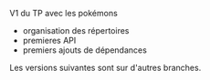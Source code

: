 V1 du TP avec les pokémons

- organisation des répertoires
- premieres API
- premiers ajouts de dépendances

Les versions suivantes sont sur d'autres branches.